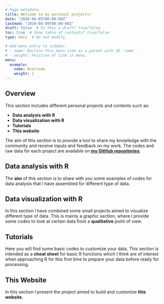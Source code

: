 ```yaml
---
# Page metadata.
title: Welcome to my personal projects!
date: "2020-04-05T00:00:00Z"
lastmod: "2020-04-09T00:00:00Z"
draft: false  # Is this a draft? true/false
toc: true  # Show table of contents? true/false
type: docs  # Do not modify.

# Add menu entry to sidebar.
# - name: Declare this menu item as a parent with ID `name`.
# - weight: Position of link in menu.
menu:
  example:
    name: Overview
    weight: 1
---
```


## Overview

This section includes different personal projects and contents such as:

* **Data analysis with R**
* **Data visualization with R**
* **Tutorials**
* **This website**

The aim of this section is to provide a tool to share my knowledge with the community and receive inputs and feedback on my work. The codes and raw data for each project are available on [**my GitHub repositories**](https://github.com/eugeniozoni). 

## Data analysis with R

The **aim** of this section is to share with you some examples of codes for data analysis that I have assembled for different type of data. 

## Data visualization with R

In this section I have combined some small projects aimed to visualize different type of data. This is mainly a graphic section, where I provide some codes to look at certain data from a **qualitative** point of view.

## Tutorials

Here you will find some basic codes to customize your data. This section is intended as a **cheat sheet** for basic R functions which I think are of interest when approaching R for this first time to prepare your data before ready for processing.

## This Website

In this section I present the project aimed to build and customize **this website.**
